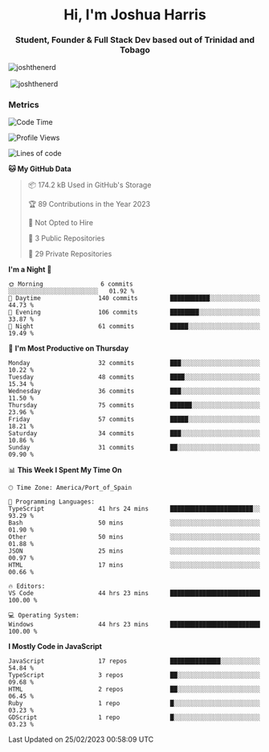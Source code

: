 <h1 align="center">Hi, I'm Joshua Harris</h1>
<h3 align="center">Student, Founder & Full Stack Dev based out of Trinidad and Tobago</h3>

<p align="left"> <img src="https://komarev.com/ghpvc/?username=JoshTheDeveloperr" alt="joshthenerd" /> </p>

<p>&nbsp;<img align="center" src="https://github-readme-stats.vercel.app/api?username=JoshTheDeveloperr&show_icons=true&count_private=true" alt="joshthenerd" /></p>

### Metrics

<!--START_SECTION:waka-->
![Code Time](http://img.shields.io/badge/Code%20Time-150%20hrs%2026%20mins-blue)

![Profile Views](http://img.shields.io/badge/Profile%20Views-20-blue)

![Lines of code](https://img.shields.io/badge/From%20Hello%20World%20I%27ve%20Written--2.7%20million%20lines%20of%20code-blue)

**🐱 My GitHub Data** 

> 📦 174.2 kB Used in GitHub's Storage 
 > 
> 🏆 89 Contributions in the Year 2023
 > 
> 🚫 Not Opted to Hire
 > 
> 📜 3 Public Repositories 
 > 
> 🔑 29 Private Repositories 
 > 
**I'm a Night 🦉** 

```text
🌞 Morning                6 commits           ░░░░░░░░░░░░░░░░░░░░░░░░░   01.92 % 
🌆 Daytime                140 commits         ███████████░░░░░░░░░░░░░░   44.73 % 
🌃 Evening                106 commits         ████████░░░░░░░░░░░░░░░░░   33.87 % 
🌙 Night                  61 commits          █████░░░░░░░░░░░░░░░░░░░░   19.49 % 
```
📅 **I'm Most Productive on Thursday** 

```text
Monday                   32 commits          ███░░░░░░░░░░░░░░░░░░░░░░   10.22 % 
Tuesday                  48 commits          ████░░░░░░░░░░░░░░░░░░░░░   15.34 % 
Wednesday                36 commits          ███░░░░░░░░░░░░░░░░░░░░░░   11.50 % 
Thursday                 75 commits          ██████░░░░░░░░░░░░░░░░░░░   23.96 % 
Friday                   57 commits          █████░░░░░░░░░░░░░░░░░░░░   18.21 % 
Saturday                 34 commits          ███░░░░░░░░░░░░░░░░░░░░░░   10.86 % 
Sunday                   31 commits          ██░░░░░░░░░░░░░░░░░░░░░░░   09.90 % 
```


📊 **This Week I Spent My Time On** 

```text
🕑︎ Time Zone: America/Port_of_Spain

💬 Programming Languages: 
TypeScript               41 hrs 24 mins      ███████████████████████░░   93.29 % 
Bash                     50 mins             ░░░░░░░░░░░░░░░░░░░░░░░░░   01.90 % 
Other                    50 mins             ░░░░░░░░░░░░░░░░░░░░░░░░░   01.88 % 
JSON                     25 mins             ░░░░░░░░░░░░░░░░░░░░░░░░░   00.97 % 
HTML                     17 mins             ░░░░░░░░░░░░░░░░░░░░░░░░░   00.66 % 

🔥 Editors: 
VS Code                  44 hrs 23 mins      █████████████████████████   100.00 % 

💻 Operating System: 
Windows                  44 hrs 23 mins      █████████████████████████   100.00 % 
```

**I Mostly Code in JavaScript** 

```text
JavaScript               17 repos            ██████████████░░░░░░░░░░░   54.84 % 
TypeScript               3 repos             ██░░░░░░░░░░░░░░░░░░░░░░░   09.68 % 
HTML                     2 repos             ██░░░░░░░░░░░░░░░░░░░░░░░   06.45 % 
Ruby                     1 repo              █░░░░░░░░░░░░░░░░░░░░░░░░   03.23 % 
GDScript                 1 repo              █░░░░░░░░░░░░░░░░░░░░░░░░   03.23 % 
```




 Last Updated on 25/02/2023 00:58:09 UTC
<!--END_SECTION:waka-->
